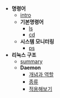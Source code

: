 - **명령어**
  - [intro](linux/commands/intro.md)
  - **기본명령어**
    - [ls](linux/commands/ls.md)
    - [cd](linux/commands/cd.md)
  - **시스템 모니터링**
    - [ps](linux/commands/ps.md)
- **리눅스 구조**
  - [summary](linux/structure/summary.md)
  - **Daemon**
    - [개념과 역할](linux/structure/daemon/concept.md)
    - [종류](linux/structure/daemon/type.md)
    - [적용해보기](linux/structure/daemon/apply.md)
